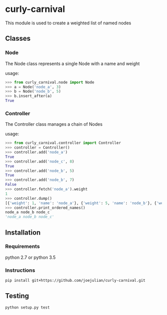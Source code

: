 # curly-carnival

This module is used to create a weighted list of named nodes

## Classes

### Node

The Node class represents a single Node with a name and weight

usage:
```python
>>> from curly_carnival.node import Node
>>> a = Node('node_a', 3)
>>> b = Node('node_b', 5)
>>> b.insert_after(a)
True
```

### Controller

The Controller class manages a chain of Nodes

usage:
```python
>>> from curly_carnival.controller import Controller
>>> controller = Controller() 
>>> controller.add('node_a')
True
>>> controller.add('node_c', 8)
True
>>> controller.add('node_b', 5)
True
>>> controller.add('node_b', 7)
False
>>> controller.fetch('node_a').weight
1
>>> controller.dump()
[{'weight': 1, 'name': 'node_a'}, {'weight': 5, 'name': 'node_b'}, {'weight': 8, 'name': 'node_c'}]
>>> controller.print_ordered_names()
node_a node_b node_c
'node_a node_b node_c'
```

## Installation

### Requirements
python 2.7 or python 3.5

### Instructions
```bash
pip install git+https://github.com/joejulian/curly-carnival.git
```

## Testing
```bash
python setup.py test
```
